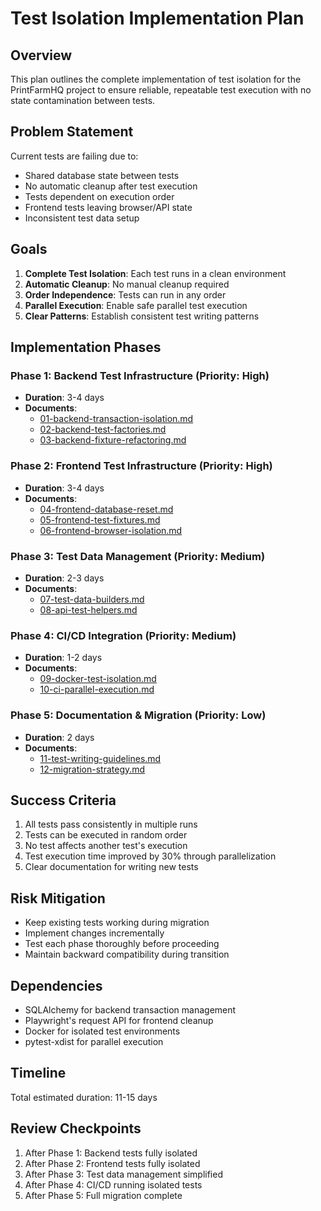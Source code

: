 # Test Isolation Implementation Plan

## Overview
This plan outlines the complete implementation of test isolation for the PrintFarmHQ project to ensure reliable, repeatable test execution with no state contamination between tests.

## Problem Statement
Current tests are failing due to:
- Shared database state between tests
- No automatic cleanup after test execution
- Tests dependent on execution order
- Frontend tests leaving browser/API state
- Inconsistent test data setup

## Goals
1. **Complete Test Isolation**: Each test runs in a clean environment
2. **Automatic Cleanup**: No manual cleanup required
3. **Order Independence**: Tests can run in any order
4. **Parallel Execution**: Enable safe parallel test execution
5. **Clear Patterns**: Establish consistent test writing patterns

## Implementation Phases

### Phase 1: Backend Test Infrastructure (Priority: High)
- **Duration**: 3-4 days
- **Documents**: 
  - [01-backend-transaction-isolation.md](01-backend-transaction-isolation.md)
  - [02-backend-test-factories.md](02-backend-test-factories.md)
  - [03-backend-fixture-refactoring.md](03-backend-fixture-refactoring.md)

### Phase 2: Frontend Test Infrastructure (Priority: High)
- **Duration**: 3-4 days
- **Documents**:
  - [04-frontend-database-reset.md](04-frontend-database-reset.md)
  - [05-frontend-test-fixtures.md](05-frontend-test-fixtures.md)
  - [06-frontend-browser-isolation.md](06-frontend-browser-isolation.md)

### Phase 3: Test Data Management (Priority: Medium)
- **Duration**: 2-3 days
- **Documents**:
  - [07-test-data-builders.md](07-test-data-builders.md)
  - [08-api-test-helpers.md](08-api-test-helpers.md)

### Phase 4: CI/CD Integration (Priority: Medium)
- **Duration**: 1-2 days
- **Documents**:
  - [09-docker-test-isolation.md](09-docker-test-isolation.md)
  - [10-ci-parallel-execution.md](10-ci-parallel-execution.md)

### Phase 5: Documentation & Migration (Priority: Low)
- **Duration**: 2 days
- **Documents**:
  - [11-test-writing-guidelines.md](11-test-writing-guidelines.md)
  - [12-migration-strategy.md](12-migration-strategy.md)

## Success Criteria
1. All tests pass consistently in multiple runs
2. Tests can be executed in random order
3. No test affects another test's execution
4. Test execution time improved by 30% through parallelization
5. Clear documentation for writing new tests

## Risk Mitigation
- Keep existing tests working during migration
- Implement changes incrementally
- Test each phase thoroughly before proceeding
- Maintain backward compatibility during transition

## Dependencies
- SQLAlchemy for backend transaction management
- Playwright's request API for frontend cleanup
- Docker for isolated test environments
- pytest-xdist for parallel execution

## Timeline
Total estimated duration: 11-15 days

## Review Checkpoints
1. After Phase 1: Backend tests fully isolated
2. After Phase 2: Frontend tests fully isolated
3. After Phase 3: Test data management simplified
4. After Phase 4: CI/CD running isolated tests
5. After Phase 5: Full migration complete